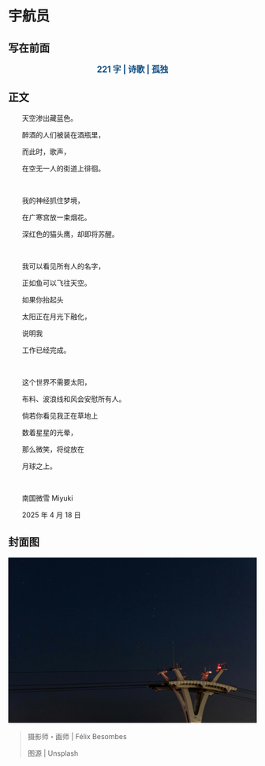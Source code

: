 # 宇航员

## 写在前面

<p style="color:#0f4c81; text-align:center; font-weight:bold; font-size:larger;">221 字 | 诗歌 | 孤独</p>

## 正文

　　天空渗出藏蓝色。

　　醉酒的人们被装在酒瓶里，

　　而此时，歌声，

　　在空无一人的街道上徘徊。

<br />

　　我的神经抓住梦境，

　　在广寒宫放一束烟花。

　　深红色的猫头鹰，却即将苏醒。

<br />

　　我可以看见所有人的名字，

　　正如鱼可以飞往天空。

　　如果你抬起头

　　太阳正在月光下融化，

　　说明我

　　工作已经完成。

<br />

　　这个世界不需要太阳，

　　布料、波浪线和风会安慰所有人。

　　倘若你看见我正在草地上

　　数着星星的光晕，

　　那么微笑，将绽放在

　　月球之上。

<br />

　　南国微雪 Miyuki

　　2025 年 4 月 18 日

## 封面图

![](https://raw.githubusercontent.com/TinySnow/GithubImageHosting/main/blog/articles/poems/felix-besombes-UVazT4uT3Dc-unsplash.jpg)

> 摄影师・画师 | Félix Besombes
>
> 图源 | Unsplash